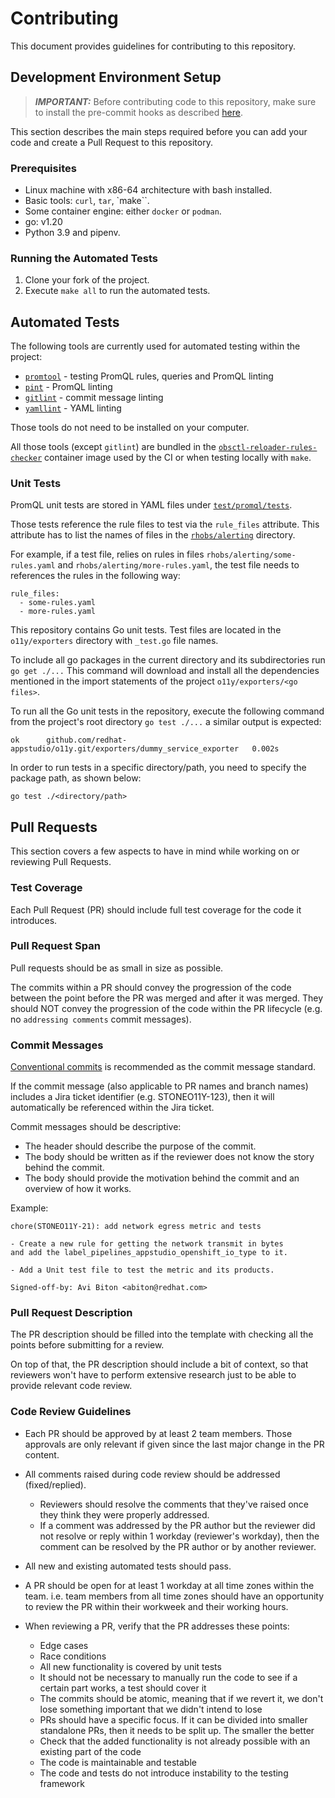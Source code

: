 # Contributing

This document provides guidelines for contributing to this repository.

## Development Environment Setup
> **_IMPORTANT:_** Before contributing code to this repository, make sure to install the
pre-commit hooks as described
[here](https://source.redhat.com/departments/it/it-information-security/blog/python_version_of_rh_pre_commit_and_rh_gitleaks).

This section describes the main steps required before you can add your code and create a
 Pull Request to this repository.

### Prerequisites
* Linux machine with x86-64 architecture with bash installed.
* Basic tools: `curl`, `tar`, `make``.
* Some container engine: either `docker` or `podman`.
* go: v1.20
* Python 3.9 and pipenv.

### Running the Automated Tests
1. Clone your fork of the project.
2. Execute `make all` to run the automated tests.

## Automated Tests
The following tools are currently used for automated testing within the project:
* [`promtool`](https://prometheus.io/docs/prometheus/latest/configuration/unit_testing_rules/) - testing PromQL rules, queries and PromQL linting
* [`pint`](https://cloudflare.github.io/pint) - PromQL linting
* [`gitlint`](https://jorisroovers.com/gitlint/) - commit message linting
* [`yamllint`](https://yamllint.readthedocs.io) - YAML linting

Those tools do not need to be installed on your computer.

All those tools (except `gitlint`) are bundled in the
[`obsctl-reloader-rules-checker`](https://github.com/rhobs/obsctl-reloader-rules-checker/tree/main)
container image used by the CI or when testing locally with `make`.

### Unit Tests
PromQL unit tests are stored in YAML files under [`test/promql/tests`](test/promql/tests).

Those tests reference the rule files to test via the `rule_files` attribute.
This attribute has to list the names of files in the [`rhobs/alerting`](rhobs/alerting) directory.

For example, if a test file, relies on rules in files `rhobs/alerting/some-rules.yaml`
and `rhobs/alerting/more-rules.yaml`, the test file needs to references the rules
in the following way:
```
rule_files:
  - some-rules.yaml
  - more-rules.yaml
```

This repository contains Go unit tests. Test files are located in the `o11y/exporters`
directory with `_test.go` file names.

To include all go packages in the current directory and its subdirectories run
`go get ./...` This command will download and install all the dependencies mentioned
in the import statements of the project `o11y/exporters/<go files>`.

To run all the Go unit tests in the repository, execute the following command from
the project's root directory `go test ./...` a similar output is expected:

`ok      github.com/redhat-appstudio/o11y.git/exporters/dummy_service_exporter   0.002s`

In order to run tests in a specific directory/path, you need to specify the package path,
as shown below:

`go test ./<directory/path>`


## Pull Requests
This section covers a few aspects to have in mind while working on or reviewing Pull
Requests.

### Test Coverage
Each Pull Request (PR) should include full test coverage for the code it introduces.

### Pull Request Span
Pull requests should be as small in size as possible.

The commits within a PR should convey the progression of the code between the point
before the PR was merged and after it was merged. They should NOT convey the progression
of the code within the PR lifecycle (e.g. no `addressing comments` commit messages).

### Commit Messages
[Conventional commits](https://www.conventionalcommits.org/en/v1.0.0/) is recommended as
the commit message standard.

If the commit message (also applicable to PR names and branch names) includes a Jira
ticket identifier (e.g. STONEO11Y-123), then it will automatically be referenced within
the Jira ticket.

Commit messages should be descriptive:
* The header should describe the purpose of the commit.
* The body should be written as if the reviewer does not know the story behind the
  commit.
* The body should provide the motivation behind the commit and an overview of how it
  works.

Example:
```
chore(STONEO11Y-21): add network egress metric and tests

- Create a new rule for getting the network transmit in bytes
and add the label_pipelines_appstudio_openshift_io_type to it.

- Add a Unit test file to test the metric and its products.

Signed-off-by: Avi Biton <abiton@redhat.com>
```

### Pull Request Description
The PR description should be filled into the template with checking all the points before submitting for a review. 

On top of that, the PR description should include a bit of context, so that reviewers
won't have to perform extensive research just to be able to provide relevant code
review.

### Code Review Guidelines
* Each PR should be approved by at least 2 team members. Those approvals are only
relevant if given since the last major change in the PR content.

* All comments raised during code review should be addressed (fixed/replied).
  * Reviewers should resolve the comments that they've raised once they think they were
    properly addressed.
  * If a comment was addressed by the PR author but the reviewer did not resolve or
    reply within 1 workday (reviewer's workday), then the comment can be resolved by
    the PR author or by another reviewer.

* All new and existing automated tests should pass.

* A PR should be open for at least 1 workday at all time zones within the team. i.e.
team members from all time zones should have an opportunity to review the PR within
their workweek and their working hours.

* When reviewing a PR, verify that the PR addresses these points:
  * Edge cases
  * Race conditions
  * All new functionality is covered by unit tests
  * It should not be necessary to manually run the code to see if a certain part works,
    a test should cover it
  * The commits should be atomic, meaning that if we revert it, we don't lose something
    important that we didn't intend to lose
  * PRs should have a specific focus. If it can be divided into smaller standalone
    PRs, then it needs to be split up. The smaller the better
  * Check that the added functionality is not already possible with an existing
    part of the code
  * The code is maintainable and testable
  * The code and tests do not introduce instability to the testing framework
